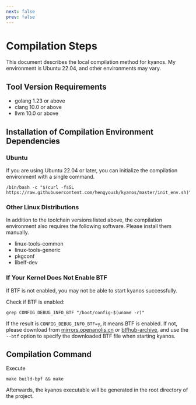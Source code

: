 ```yaml
---
next: false
prev: false
---
```

# Compilation Steps

This document describes the local compilation method for kyanos. My environment is Ubuntu 22.04, and other environments may vary.

## Tool Version Requirements

- golang 1.23 or above
- clang 10.0 or above
- llvm 10.0 or above

## Installation of Compilation Environment Dependencies
### Ubuntu
If you are using Ubuntu 22.04 or later, you can initialize the compilation environment with a single command.
```
/bin/bash -c "$(curl -fsSL https://raw.githubusercontent.com/hengyoush/kyanos/master/init_env.sh)"
```
### Other Linux Distributions
In addition to the toolchain versions listed above, the compilation environment also requires the following software. Please install them manually.

- linux-tools-common
- linux-tools-generic
- pkgconf
- libelf-dev

### If Your Kernel Does Not Enable BTF
If BTF is not enabled, you may not be able to start kyanos successfully.

Check if BTF is enabled:
```
grep CONFIG_DEBUG_INFO_BTF "/boot/config-$(uname -r)"
```
If the result is `CONFIG_DEBUG_INFO_BTF=y`, it means BTF is enabled. If not, please download from [mirrors.openanolis.cn](https://mirrors.openanolis.cn/coolbpf/btf/) or [btfhub-archive](https://github.com/aquasecurity/btfhub-archive/), and use the `--btf` option to specify the downloaded BTF file when starting kyanos.

## Compilation Command
Execute
```
make build-bpf && make
```

Afterwards, the kyanos executable will be generated in the root directory of the project.